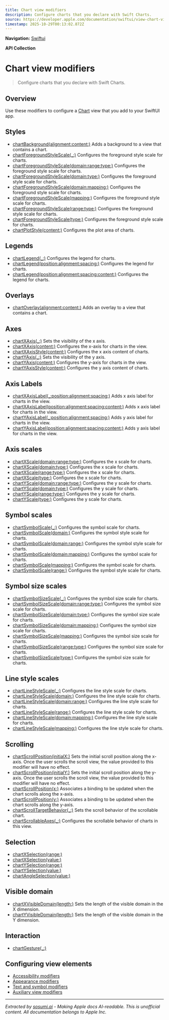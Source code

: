 ```yaml
---
title: Chart view modifiers
description: Configure charts that you declare with Swift Charts.
source: https://developer.apple.com/documentation/swiftui/view-chart-view
timestamp: 2025-10-29T00:13:02.872Z
---
```


**Navigation:** [Swiftui](/documentation/swiftui)

**API Collection**

# Chart view modifiers

> Configure charts that you declare with Swift Charts.

## Overview

Use these modifiers to configure a [Chart](/documentation/Charts/Chart) view that you add to your SwiftUI app.

## Styles

- [chartBackground(alignment:content:)](/documentation/swiftui/view/chartbackground(alignment:content:)) Adds a background to a view that contains a chart.
- [chartForegroundStyleScale(_:)](/documentation/swiftui/view/chartforegroundstylescale(_:)) Configures the foreground style scale for charts.
- [chartForegroundStyleScale(domain:range:type:)](/documentation/swiftui/view/chartforegroundstylescale(domain:range:type:)) Configures the foreground style scale for charts.
- [chartForegroundStyleScale(domain:type:)](/documentation/swiftui/view/chartforegroundstylescale(domain:type:)) Configures the foreground style scale for charts.
- [chartForegroundStyleScale(domain:mapping:)](/documentation/swiftui/view/chartforegroundstylescale(domain:mapping:)) Configures the foreground style scale for charts.
- [chartForegroundStyleScale(mapping:)](/documentation/swiftui/view/chartforegroundstylescale(mapping:)) Configures the foreground style scale for charts.
- [chartForegroundStyleScale(range:type:)](/documentation/swiftui/view/chartforegroundstylescale(range:type:)) Configures the foreground style scale for charts.
- [chartForegroundStyleScale(type:)](/documentation/swiftui/view/chartforegroundstylescale(type:)) Configures the foreground style scale for charts.
- [chartPlotStyle(content:)](/documentation/swiftui/view/chartplotstyle(content:)) Configures the plot area of charts.

## Legends

- [chartLegend(_:)](/documentation/swiftui/view/chartlegend(_:)) Configures the legend for charts.
- [chartLegend(position:alignment:spacing:)](/documentation/swiftui/view/chartlegend(position:alignment:spacing:)) Configures the legend for charts.
- [chartLegend(position:alignment:spacing:content:)](/documentation/swiftui/view/chartlegend(position:alignment:spacing:content:)) Configures the legend for charts.

## Overlays

- [chartOverlay(alignment:content:)](/documentation/swiftui/view/chartoverlay(alignment:content:)) Adds an overlay to a view that contains a chart.

## Axes

- [chartXAxis(_:)](/documentation/swiftui/view/chartxaxis(_:)) Sets the visibility of the x axis.
- [chartXAxis(content:)](/documentation/swiftui/view/chartxaxis(content:)) Configures the x-axis for charts in the view.
- [chartXAxisStyle(content:)](/documentation/swiftui/view/chartxaxisstyle(content:)) Configures the x axis content of charts.
- [chartYAxis(_:)](/documentation/swiftui/view/chartyaxis(_:)) Sets the visibility of the y axis.
- [chartYAxis(content:)](/documentation/swiftui/view/chartyaxis(content:)) Configures the y-axis for charts in the view.
- [chartYAxisStyle(content:)](/documentation/swiftui/view/chartyaxisstyle(content:)) Configures the y axis content of charts.

## Axis Labels

- [chartXAxisLabel(_:position:alignment:spacing:)](/documentation/swiftui/view/chartxaxislabel(_:position:alignment:spacing:)) Adds x axis label for charts in the view.
- [chartXAxisLabel(position:alignment:spacing:content:)](/documentation/swiftui/view/chartxaxislabel(position:alignment:spacing:content:)) Adds x axis label for charts in the view.
- [chartYAxisLabel(_:position:alignment:spacing:)](/documentation/swiftui/view/chartyaxislabel(_:position:alignment:spacing:)) Adds y axis label for charts in the view.
- [chartYAxisLabel(position:alignment:spacing:content:)](/documentation/swiftui/view/chartyaxislabel(position:alignment:spacing:content:)) Adds y axis label for charts in the view.

## Axis scales

- [chartXScale(domain:range:type:)](/documentation/swiftui/view/chartxscale(domain:range:type:)) Configures the x scale for charts.
- [chartXScale(domain:type:)](/documentation/swiftui/view/chartxscale(domain:type:)) Configures the x scale for charts.
- [chartXScale(range:type:)](/documentation/swiftui/view/chartxscale(range:type:)) Configures the x scale for charts.
- [chartXScale(type:)](/documentation/swiftui/view/chartxscale(type:)) Configures the x scale for charts.
- [chartYScale(domain:range:type:)](/documentation/swiftui/view/chartyscale(domain:range:type:)) Configures the y scale for charts.
- [chartYScale(domain:type:)](/documentation/swiftui/view/chartyscale(domain:type:)) Configures the y scale for charts.
- [chartYScale(range:type:)](/documentation/swiftui/view/chartyscale(range:type:)) Configures the y scale for charts.
- [chartYScale(type:)](/documentation/swiftui/view/chartyscale(type:)) Configures the y scale for charts.

## Symbol scales

- [chartSymbolScale(_:)](/documentation/swiftui/view/chartsymbolscale(_:)) Configures the symbol scale for charts.
- [chartSymbolScale(domain:)](/documentation/swiftui/view/chartsymbolscale(domain:)) Configures the symbol style scale for charts.
- [chartSymbolScale(domain:range:)](/documentation/swiftui/view/chartsymbolscale(domain:range:)) Configures the symbol style scale for charts.
- [chartSymbolScale(domain:mapping:)](/documentation/swiftui/view/chartsymbolscale(domain:mapping:)) Configures the symbol scale for charts.
- [chartSymbolScale(mapping:)](/documentation/swiftui/view/chartsymbolscale(mapping:)) Configures the symbol scale for charts.
- [chartSymbolScale(range:)](/documentation/swiftui/view/chartsymbolscale(range:)) Configures the symbol style scale for charts.

## Symbol size scales

- [chartSymbolSizeScale(_:)](/documentation/swiftui/view/chartsymbolsizescale(_:)) Configures the symbol size scale for charts.
- [chartSymbolSizeScale(domain:range:type:)](/documentation/swiftui/view/chartsymbolsizescale(domain:range:type:)) Configures the symbol size scale for charts.
- [chartSymbolSizeScale(domain:type:)](/documentation/swiftui/view/chartsymbolsizescale(domain:type:)) Configures the symbol size scale for charts.
- [chartSymbolSizeScale(domain:mapping:)](/documentation/swiftui/view/chartsymbolsizescale(domain:mapping:)) Configures the symbol size scale for charts.
- [chartSymbolSizeScale(mapping:)](/documentation/swiftui/view/chartsymbolsizescale(mapping:)) Configures the symbol size scale for charts.
- [chartSymbolSizeScale(range:type:)](/documentation/swiftui/view/chartsymbolsizescale(range:type:)) Configures the symbol size scale for charts.
- [chartSymbolSizeScale(type:)](/documentation/swiftui/view/chartsymbolsizescale(type:)) Configures the symbol size scale for charts.

## Line style scales

- [chartLineStyleScale(_:)](/documentation/swiftui/view/chartlinestylescale(_:)) Configures the line style scale for charts.
- [chartLineStyleScale(domain:)](/documentation/swiftui/view/chartlinestylescale(domain:)) Configures the line style scale for charts.
- [chartLineStyleScale(domain:range:)](/documentation/swiftui/view/chartlinestylescale(domain:range:)) Configures the line style scale for charts.
- [chartLineStyleScale(range:)](/documentation/swiftui/view/chartlinestylescale(range:)) Configures the line style scale for charts.
- [chartLineStyleScale(domain:mapping:)](/documentation/swiftui/view/chartlinestylescale(domain:mapping:)) Configures the line style scale for charts.
- [chartLineStyleScale(mapping:)](/documentation/swiftui/view/chartlinestylescale(mapping:)) Configures the line style scale for charts.

## Scrolling

- [chartScrollPosition(initialX:)](/documentation/swiftui/view/chartscrollposition(initialx:)) Sets the initial scroll position along the x-axis. Once the user scrolls the scroll view, the value provided to this modifier will have no effect.
- [chartScrollPosition(initialY:)](/documentation/swiftui/view/chartscrollposition(initialy:)) Sets the initial scroll position along the y-axis. Once the user scrolls the scroll view, the value provided to this modifier will have no effect.
- [chartScrollPosition(x:)](/documentation/swiftui/view/chartscrollposition(x:)) Associates a binding to be updated when the chart scrolls along the x-axis.
- [chartScrollPosition(y:)](/documentation/swiftui/view/chartscrollposition(y:)) Associates a binding to be updated when the chart scrolls along the y-axis.
- [chartScrollTargetBehavior(_:)](/documentation/swiftui/view/chartscrolltargetbehavior(_:)) Sets the scroll behavior of the scrollable chart.
- [chartScrollableAxes(_:)](/documentation/swiftui/view/chartscrollableaxes(_:)) Configures the scrollable behavior of charts in this view.

## Selection

- [chartXSelection(range:)](/documentation/swiftui/view/chartxselection(range:))
- [chartXSelection(value:)](/documentation/swiftui/view/chartxselection(value:))
- [chartYSelection(range:)](/documentation/swiftui/view/chartyselection(range:))
- [chartYSelection(value:)](/documentation/swiftui/view/chartyselection(value:))
- [chartAngleSelection(value:)](/documentation/swiftui/view/chartangleselection(value:))

## Visible domain

- [chartXVisibleDomain(length:)](/documentation/swiftui/view/chartxvisibledomain(length:)) Sets the length of the visible domain in the X dimension.
- [chartYVisibleDomain(length:)](/documentation/swiftui/view/chartyvisibledomain(length:)) Sets the length of the visible domain in the Y dimension.

## Interaction

- [chartGesture(_:)](/documentation/swiftui/view/chartgesture(_:))

## Configuring view elements

- [Accessibility modifiers](/documentation/swiftui/view-accessibility)
- [Appearance modifiers](/documentation/swiftui/view-appearance)
- [Text and symbol modifiers](/documentation/swiftui/view-text-and-symbols)
- [Auxiliary view modifiers](/documentation/swiftui/view-auxiliary-views)

---

*Extracted by [sosumi.ai](https://sosumi.ai) - Making Apple docs AI-readable.*
*This is unofficial content. All documentation belongs to Apple Inc.*
